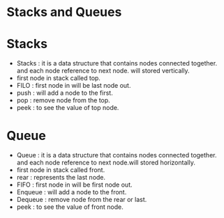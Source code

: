 # Stacks and Queues

# Stacks

- Stacks : it is a data structure that contains nodes connected together. and each node reference to next node. will stored vertically.
- first node in stack called top.
- FILO : first node in will be last node out.
- push : will add a node to the first.
- pop : remove node from the top.
- peek : to see the value of top node.

# Queue 

- Queue  : it is a data structure that contains nodes connected together. and each node reference to next node.will stored horizontally.
- first node in stack called front.
- rear : represents the last node.
- FIFO : first node in will be first node out.
- Enqueue  : will add a node to the front.
- Dequeue  : remove node from the rear or last.
- peek : to see the value of front node.